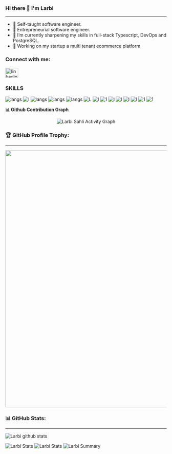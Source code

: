 ### Hi there 👋 I'm Larbi
---

- 🌱 Self-taught software engineer.
- 🤟 Entrepreneurial software engineer.
- 🔭 I’m currently sharpening my skills in full-stack Typescript, DevOps and PostgreSQL.
- 🏢 Working on my startup a multi tenant ecommerce platform
<!-- - 📫 How to reach me: [on my website](https://sr-sam.tech/contact) -->


<h3 align="left">Connect with me:</h3>
<p align="left">
<!--   <a href="https://www.hackerrank.com/larbisahli1905" target="blank"><img align="center" src="https://raw.githubusercontent.com/rahuldkjain/github-profile-readme-generator/master/src/images/icons/Social/hackerrank.svg" alt="hackerrank" height="35" width="45" /></a> -->
<a href="https://www.linkedin.com/in/larbi-sahli-4a08671b0/" target="blank"><img align="center" src="https://raw.githubusercontent.com/rahuldkjain/github-profile-readme-generator/master/src/images/icons/Social/linked-in-alt.svg" alt="linkedin" height="30" width="40" /></a>
</p>

### SKILLS 
![langs](https://img.shields.io/badge/CSS3-1572B6?style=for-the-badge&logo=css3&logoColor=white)
![l](https://img.shields.io/badge/HTML5-E34F26?style=for-the-badge&logo=html5&logoColor=white)
![langs](https://img.shields.io/badge/Python-FFD43B?style=for-the-badge&logo=python&logoColor=darkgreen)
![langs](https://img.shields.io/badge/JavaScript-F7DF1E?style=for-the-badge&logo=javascript&logoColor=black)
![langs](https://img.shields.io/badge/TypeScript-blue?style=for-the-badge&logo=typescript&logoColor=fff)
![L](https://img.shields.io/badge/Node.js-43853D?style=for-the-badge&logo=node-dot-js&logoColor=white)
![l](https://img.shields.io/badge/Postgresql-blue?style=for-the-badge&logo=postgresql&logoColor=white)
![1](https://img.shields.io/badge/redis-red?style=for-the-badge&logo=redis&logoColor=white)
![l](https://img.shields.io/badge/React-20232A?style=for-the-badge&logo=react&logoColor=61DAFB)
![l](https://img.shields.io/badge/Nextjs-black?style=for-the-badge&logo=vercel&logoColor=white)
![l](https://img.shields.io/badge/Graphql-deeppink?style=for-the-badge&logo=graphql&logoColor=white)
![l](https://img.shields.io/badge/Express-white?style=for-the-badge&logo=express&logoColor=black)
![1](https://img.shields.io/badge/nginx-gray?style=for-the-badge&logo=nginx&logoColor=green)
![1](https://img.shields.io/badge/docker-blue?style=for-the-badge&logo=docker&logoColor=white)

<summary><b>📊 Github Contribution Graph</b></summary>
<p align="center"<a href="#"><img alt="Larbi Sahli Activity Graph" src="https://activity-graph.herokuapp.com/graph?username=larbisahli&bg_color=0D1117&color=e05397&line=e05397&point=FFFFFF&hide_border=true&" /></a></p>

### 🏆 GitHub Profile Trophy:
---
<a href="https://github.com/ryo-ma/github-profile-trophy">
  <img width=800 src="https://github-profile-trophy.vercel.app/?username=larbisahli&column=8&theme=radical&no-frame=true&no-bg=true"/>
</a>


### 📊 GitHub Stats:
---
![Larbi github stats](https://github-readme-stats.vercel.app/api?username=larbisahli&theme=radical&show_icons=true&count_private=true)

![Larbi Stats](https://github-profile-summary-cards.vercel.app/api/cards/repos-per-language?username=larbisahli&theme=solarized_dark)
![Larbi Stats](https://github-profile-summary-cards.vercel.app/api/cards/most-commit-language?username=larbisahli&theme=solarized_dark)
![Larbi Summary](https://github-profile-summary-cards.vercel.app/api/cards/profile-details?username=larbisahli&theme=solarized_dark)
